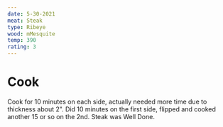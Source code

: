 ```yaml
---
date: 5-30-2021
meat: Steak
type: Ribeye
wood: mMesquite
temp: 390
rating: 3
---
```


# Cook
Cook for 10 minutes on each side, actually needed more time due to thickness about 2". Did 10 minutes on the first side, flipped and cooked another 15 or so on the 2nd. Steak was Well Done.

